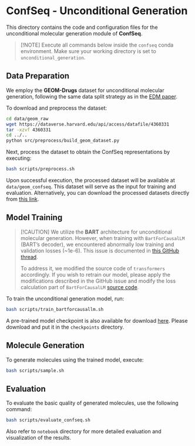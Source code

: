 # ConfSeq - Unconditional Generation

This directory contains the code and configuration files for the unconditional molecular generation module of **ConfSeq**.

> \[!NOTE]
> Execute all commands below inside the `confseq` conda environment. Make sure your working directory is set to `unconditional_generation`.

## Data Preparation

We employ the **GEOM-Drugs** dataset for unconditional molecular generation, following the same data split strategy as in the [EDM paper](https://arxiv.org/abs/2203.17003).

To download and preprocess the dataset:

```bash
cd data/geom_raw
wget https://dataverse.harvard.edu/api/access/datafile/4360331
tar -xzvf 4360331
cd ../..
python src/preprocess/build_geom_dataset.py
```

Next, process the dataset to obtain the ConfSeq representations by executing:

```bash
bash scripts/preprocess.sh
```

Upon successful execution, the processed dataset will be available at `data/geom_confseq`. This dataset will serve as the input for training and evaluation. Alternatively, you can download the processed datasets directly from [this link](mylink).

## Model Training

> \[!CAUTION]
> We utilize the **BART** architecture for unconditional molecular generation. However, when training with `BartForCausalLM` (BART’s decoder), we encountered abnormally low training and validation losses (\~1e-6). This issue is documented in [this GitHub thread](https://github.com/huggingface/transformers/issues/27517).
>
> To address it, we modified the source code of `transformers` accordingly. If you wish to retrain our model, please apply the modifications described in the GitHub issue and modify the loss calculation part of `BartForCausalLM` [source code](https://github.com/huggingface/transformers/blob/main/src/transformers/models/bart/modeling_bart.py).

To train the unconditional generation model, run:

```bash
bash scripts/train_bartforcausallm.sh
```

A pre-trained model checkpoint is also available for download [here](mylink). Please download and put it in the `checkpoints` directory.

## Molecule Generation

To generate molecules using the trained model, execute:

```bash
bash scripts/sample.sh
```

## Evaluation

To evaluate the basic quality of generated molecules, use the following command:

```bash
bash scripts/evaluate_confseq.sh
```

Also refer to `notebook` directory for more detailed evaluation and visualization of the results.
